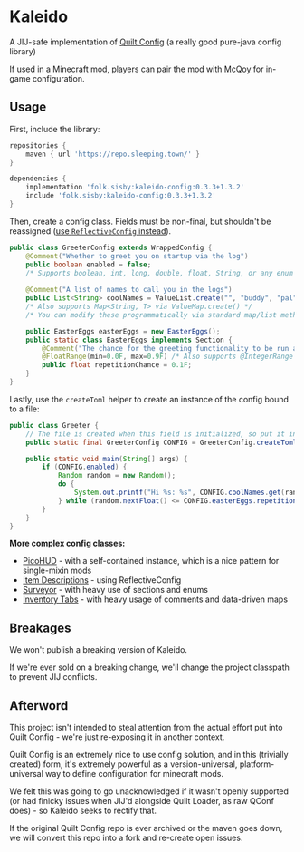 # Kaleido

A JIJ-safe implementation of [Quilt Config](https://github.com/QuiltMC/quilt-config) (a really good pure-java config library)

If used in a Minecraft mod, players can pair the mod with [McQoy](https://modrinth.com/mod/mcqoy) for in-game configuration.

## Usage

First, include the library:

```groovy
repositories {
    maven { url 'https://repo.sleeping.town/' }
}

dependencies {
    implementation 'folk.sisby:kaleido-config:0.3.3+1.3.2'
    include 'folk.sisby:kaleido-config:0.3.3+1.3.2'
}
```

Then, create a config class. Fields must be non-final, but shouldn't be reassigned ([use `ReflectiveConfig` instead]([wiki](https://github.com/QuiltMC/developer-wiki/blob/main/wiki/configuration/getting-started/en.md))).

```java
public class GreeterConfig extends WrappedConfig {
    @Comment("Whether to greet you on startup via the log")
    public boolean enabled = false;
    /* Supports boolean, int, long, double, float, String, or any enum */
    
    @Comment("A list of names to call you in the logs")
    public List<String> coolNames = ValueList.create("", "buddy", "pal", "amigo");
    /* Also supports Map<String, T> via ValueMap.create() */
    /* You can modify these programmatically via standard map/list methods (even in WrappedConfig) */

    public EasterEggs easterEggs = new EasterEggs();
    public static class EasterEggs implements Section {
        @Comment("The chance for the greeting functionality to be run again (applies recursively)")
        @FloatRange(min=0.0F, max=0.9F) /* Also supports @IntegerRange and @Matches(regex) */
        public float repetitionChance = 0.1F;
    }
}
```

Lastly, use the `createToml` helper to create an instance of the config bound to a file:

```java
public class Greeter {
    // The file is created when this field is initialized, so put it inside a class with early-run / initializer code.
    public static final GreeterConfig CONFIG = GreeterConfig.createToml(/* config path: */ Path.of("config"), /* parent folder (for multiple config files): */ "", /* file name: */ "greeter", GreeterConfig.class);

    public static void main(String[] args) {
        if (CONFIG.enabled) {
            Random random = new Random();
            do {
                System.out.printf("Hi %s: %s", CONFIG.coolNames.get(random.nextInt(CONFIG.coolNames.size()), String.join(", ", args)));
            } while (random.nextFloat() <= CONFIG.easterEggs.repetitionChance);
        }
    }
}
```

**More complex config classes:**
- [PicoHUD](https://github.com/sisby-folk/picohud/blob/1.19/src/main/java/folk/sisby/picohud/PicoHudConfig.java) - with a self-contained instance, which is a nice pattern for single-mixin mods
- [Item Descriptions](https://github.com/cassiancc/Item-Descriptions/blob/next-1.10/src/main/java/cc/cassian/item_descriptions/client/config/ModConfig.java) - using ReflectiveConfig
- [Surveyor](https://github.com/sisby-folk/surveyor/blob/1.20/src/main/java/folk/sisby/surveyor/config/SurveyorConfig.java) - with heavy use of sections and enums
- [Inventory Tabs](https://github.com/sisby-folk/inventory-tabs/blob/1.19/src/main/java/folk/sisby/inventory_tabs/InventoryTabsConfig.java) - with heavy usage of comments and data-driven maps

## Breakages

We won't publish a breaking version of Kaleido.

If we're ever sold on a breaking change, we'll change the project classpath to prevent JIJ conflicts.

## Afterword

This project isn't intended to steal attention from the actual effort put into Quilt Config - we're just re-exposing it in another context.

Quilt Config is an extremely nice to use config solution, and in this (trivially created) form, it's extremely powerful as a version-universal, platform-universal way to define configuration for minecraft mods.

We felt this was going to go unacknowledged if it wasn't openly supported (or had finicky issues when JIJ'd alongside Quilt Loader, as raw QConf does) - so Kaleido seeks to rectify that.

If the original Quilt Config repo is ever archived or the maven goes down, we will convert this repo into a fork and re-create open issues.
